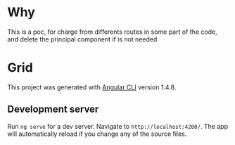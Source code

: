 # Why

This is a poc, for charge from differents routes in some part of the code, and delete the principal component if is not needed 

# Grid

This project was generated with [Angular CLI](https://github.com/angular/angular-cli) version 1.4.8.

## Development server

Run `ng serve` for a dev server. Navigate to `http://localhost:4200/`. The app will automatically reload if you change any of the source files.


